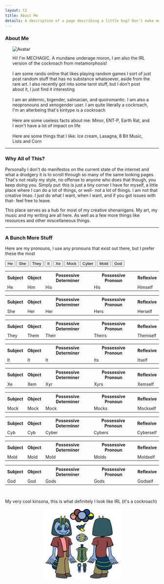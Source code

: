 ```yaml
---
layout: t2
title: About Me
details: A description of a page describing a little bug? Don't make me laugh
---
```

### About Me
<div class="rflex" style="justify-content: space-evenly;">
	<div class="rcont" style="width: 45%; margin:0.8rem 1.5rem;">
		<img class="ava" src="/2images/2avatar.webp" alt="Avatar">
	</div>
	<vr>
	<div class="trnsprnt" style="margin:0.8rem 1.5rem;">
		Hi! I'm MECHAGIC. A mundane underage moron, I am also the IRL version of the cockroach from metamorphosis!
    <br><br>
    I am some rando online that likes playing random games I sort of just post random stuff that has no substance whatsoever, aside from the rare art. I also recently got into some tarot stuff, but I don't post about it, I just find it interesting
    <br><br>
    I am an aldernic, bigender, salmacian, and quoiromantic. I am also a neopronouns and xenogender user. I am quite literally a cockroach, I'm an alterbeing that's kintype is a cockroach
    <br><br>
    Here are some useless facts about me: Minor, ENT-P, Earth Rat, and I won't have a lot of impact on life
    <br><br>
    Here are some things that I like: Ice cream, Lasagna, 8 Bit Music, Lists and Corn
	</div>
</div>

--- 

### Why All of This?

Personally I don't do manifestos on the current state of the internet and what a drudgery it is to scroll through so many of the same looking pages. That's not really my style, no offense to anyone who does that though, you keep doing you. Simply put: this is just a tiny corner I have for myself, a little place where I can do a lot of things, or well- not a lot of things. I am not that creative lmao. I just do what I want, when I want, and if you got issues with that- feel free to leave.

This place serves as a hub for most of my creative shenanigans. My art, my music and my writing are all here. As well as a few more things like resources and other miscellaneous things. 

---

### A Bunch More Stuff

Here are my pronouns, I use any pronouns that exist out there, but I prefer these the most 
<div class="tabcontainer">
	<div class="tab">
		<button class="tablinks" onclick="openTab(event, 'He')" id="defaultOpen">He</button>
	  <button class="tablinks" onclick="openTab(event, 'She')">She</button>
	  <button class="tablinks" onclick="openTab(event, 'They')">They</button>
	  <button class="tablinks" onclick="openTab(event, 'It')">It</button>
	  <button class="tablinks" onclick="openTab(event, 'Xe')">Xe</button>
	  <button class="tablinks" onclick="openTab(event, 'Mock')">Mock</button>
	  <button class="tablinks" onclick="openTab(event, 'Cyber')">Cyber</button>
	  <button class="tablinks" onclick="openTab(event, 'Mold')">Mold</button>
	  <button class="tablinks" onclick="openTab(event, 'God')">God</button>
	</div>
	<div id="He" class="tabcontent">
	  <table>
	    <tr>
	    	<th>Subject</th>
	    	<th>Object</th>
	    	<th>Possessive Determiner</th>
	    	<th>Possessive Pronoun</th>
	    	<th>Reflexive</th>
	    </tr>
	    <tr>
	      <td>He</td>
	      <td>Him</td>
	      <td>His</td>
	      <td>His</td>
	      <td>Himself</td>
	    </tr>
	  </table>
	</div>
	<div id="She" class="tabcontent">
	  <table>
	    <tr>
	    	<th>Subject</th>
	    	<th>Object</th>
	    	<th>Possessive Determiner</th>
	    	<th>Possessive Pronoun</th>
	    	<th>Reflexive</th>
	    </tr>
	    <tr>
	      <td>She</td>
	      <td>Her</td>
	      <td>Her</td>
	      <td>Hers</td>
	      <td>Herself</td>
	    </tr>
	  </table> 
	</div>
	<div id="They" class="tabcontent">
	  <table>
	    <tr>
	    	<th>Subject</th>
	    	<th>Object</th>
	    	<th>Possessive Determiner</th>
	    	<th>Possessive Pronoun</th>
	    	<th>Reflexive</th>
	    </tr>
	    <tr>
	      <td>They</td>
	      <td>Them</td>
	      <td>Their</td>
	      <td>Theirs</td>
	      <td>Themself</td>
	    </tr>
	  </table>
	</div> 
	<div id="It" class="tabcontent">
	  <table>
	    <tr>
	    	<th>Subject</th>
	    	<th>Object</th>
	    	<th>Possessive Determiner</th>
	    	<th>Possessive Pronoun</th>
	    	<th>Reflexive</th>
	    </tr>
	    <tr>
	      <td>It</td>
	      <td>It</td>
	      <td>It</td>
	      <td>Its</td>
	      <td>Itself</td>
	    </tr>
	  </table> 
	</div>
	<div id="Xe" class="tabcontent">
	  <table>
	    <tr>
	    	<th>Subject</th>
	    	<th>Object</th>
	    	<th>Possessive Determiner</th>
	    	<th>Possessive Pronoun</th>
	    	<th>Reflexive</th>
	    </tr>
	    <tr>
	      <td>Xe</td>
	      <td>Xem</td>
	      <td>Xyr</td>
	      <td>Xyrs</td>
	      <td>Xemself</td>
	    </tr>
	  </table>
	</div> 
	<div id="Mock" class="tabcontent">
	  <table>
	    <tr>
	    	<th>Subject</th>
	    	<th>Object</th>
	    	<th>Possessive Determiner</th>
	    	<th>Possessive Pronoun</th>
	    	<th>Reflexive</th>
	    </tr>
	    <tr>
	      <td>Mock</td>
	      <td>Mock</td>
	      <td>Mock</td>
	      <td>Mocks</td>
	      <td>Mockself</td>
	    </tr>
	  </table> 
	</div>
	<div id="Cyber" class="tabcontent">
	  <table>
	    <tr>
	    	<th>Subject</th>
	    	<th>Object</th>
	    	<th>Possessive Determiner</th>
	    	<th>Possessive Pronoun</th>
	    	<th>Reflexive</th>
	    </tr>
	    <tr>
	      <td>Cyb</td>
	      <td>Cyb</td>
	      <td>Cyber</td>
	      <td>Cybers</td>
	      <td>Cyberself</td>
	    </tr>
	  </table>
	</div> 
	<div id="Mold" class="tabcontent">
	  <table>
	    <tr>
	    	<th>Subject</th>
	    	<th>Object</th>
	    	<th>Possessive Determiner</th>
	    	<th>Possessive Pronoun</th>
	    	<th>Reflexive</th>
	    </tr>
	    <tr>
	      <td>Mold</td>
	      <td>Mold</td>
	      <td>Mold</td>
	      <td>Molds</td>
	      <td>Moldself</td>
	    </tr>
	  </table> 
	</div>
	<div id="God" class="tabcontent">
	  <table>
	    <tr>
	    	<th>Subject</th>
	    	<th>Object</th>
	    	<th>Possessive Determiner</th>
	    	<th>Possessive Pronoun</th>
	    	<th>Reflexive</th>
	    </tr>
	    <tr>
	      <td>God</td>
	      <td>God</td>
	      <td>Gods</td>
	      <td>Gods</td>
	      <td>Godself</td>
	    </tr>
	  </table>
	</div> 
</div>
<br>

My very cool kinsona, this is what definitely I look like IRL (it's a cockroach) 

<center><img src="/2images/2sonaref.webp" style="width: 50%;" alt="Sona Reference"></center>

<script>
function openTab(evt, tabName) {
  var i, tabcontent, tablinks;
  tabcontent = document.getElementsByClassName("tabcontent");
  for (i = 0; i < tabcontent.length; i++) {
    tabcontent[i].style.display = "none";
  }
  tablinks = document.getElementsByClassName("tablinks");
  for (i = 0; i < tablinks.length; i++) {
    tablinks[i].className = tablinks[i].className.replace(" active", "");
  }
  document.getElementById(tabName).style.display = "block";
  evt.currentTarget.className += " active";
}

// Get the element with id="defaultOpen" and click on it
document.getElementById("defaultOpen").click();
</script>